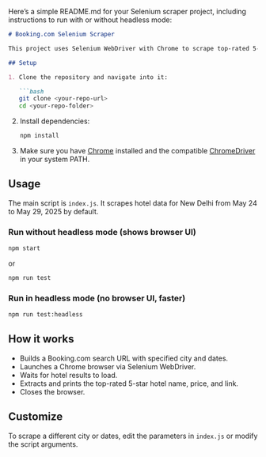 Here’s a simple README.md for your Selenium scraper project, including instructions to run with or without headless mode:

````markdown
# Booking.com Selenium Scraper

This project uses Selenium WebDriver with Chrome to scrape top-rated 5-star hotels from Booking.com for a given city and date range.

## Setup

1. Clone the repository and navigate into it:

   ```bash
   git clone <your-repo-url>
   cd <your-repo-folder>
````

2. Install dependencies:

   ```bash
   npm install
   ```

3. Make sure you have [Chrome](https://www.google.com/chrome/) installed and the compatible [ChromeDriver](https://sites.google.com/chromium.org/driver/) in your system PATH.

## Usage

The main script is `index.js`. It scrapes hotel data for New Delhi from May 24 to May 29, 2025 by default.

### Run without headless mode (shows browser UI)

```bash
npm start
```

or

```bash
npm run test
```

### Run in headless mode (no browser UI, faster)

```bash
npm run test:headless
```

## How it works

* Builds a Booking.com search URL with specified city and dates.
* Launches a Chrome browser via Selenium WebDriver.
* Waits for hotel results to load.
* Extracts and prints the top-rated 5-star hotel name, price, and link.
* Closes the browser.

## Customize

To scrape a different city or dates, edit the parameters in `index.js` or modify the script arguments.


